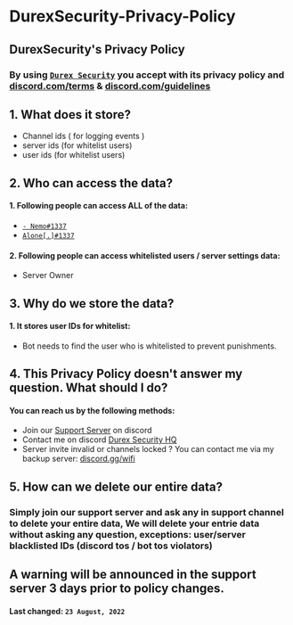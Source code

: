 # DurexSecurity-Privacy-Policy

## **DurexSecurity's Privacy Policy**
### By using [`Durex Security`](https://discord.com/api/oauth2/authorize?client_id=1006157078924107867&permissions=8&scope=bot) you accept with its privacy policy and [discord.com/terms](https://discord.com/terms) & [discord.com/guidelines](https://discord.com/guidelines)

## 1. What does it store?

 - Channel ids ( for logging events )
 - server ids (for whitelist users)
 - user ids (for whitelist users)

## 2. Who can access the data?

 #### 1. Following people can access ALL of the data:
 -  [`- Nemo#1337`](https://discord.com/users/981583519312666635)
 -  [`Alone[.]#1337`](https://discord.com/users/905396101274828821)

#### 2. Following people can access whitelisted users / server settings data:
- Server Owner


## 3. Why do we store the data?

#### 1. It stores user IDs for whitelist:
- Bot needs to find the user who is whitelisted to prevent punishments.

## 4. This Privacy Policy doesn't answer my question. What should I do?

#### You can reach us by the following methods:
- Join our [Support Server](https://discord.gg/4XCTfyDbx4) on discord
- Contact me on discord [Durex Security HQ](https://discord.gg/4XCTfyDbx4)
- Server invite invalid or channels locked ? You can contact me via my backup server: [discord.gg/wifi](https://discord.gg/aueVsHuaKx)

## 5. How can we delete our entire data?

### Simply join our support server and ask any in support channel to delete your entire data, We will delete your entrie data without asking any question, exceptions: user/server blacklisted IDs (discord tos / bot tos violators)


## A warning will be announced in the support server 3 days prior to policy changes.
#### **Last changed:**  `23 August, 2022`
